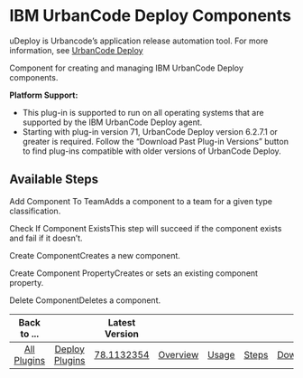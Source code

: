 
IBM UrbanCode Deploy Components
===============================



uDeploy is Urbancode’s application release automation tool. For more information, see [UrbanCode 
Deploy](https://developer.ibm.com/urbancode/products/urbancode-deploy/)


Component for creating and managing IBM 
UrbanCode Deploy components.



**Platform Support:**



* This plug-in is supported to run on all operating systems 
that are supported by the IBM UrbanCode Deploy agent.
* Starting with plug-in version 71, UrbanCode Deploy version 
6.2.7.1 or greater is required. Follow the “Download Past Plug-in Versions” button to find plug-ins compatible with 
older versions of UrbanCode Deploy.



Available Steps
---------------


Add Component To TeamAdds a component to a team
 for a given type classification.


Check If Component ExistsThis step will succeed if the component exists and fail if 
it doesn’t.


Create ComponentCreates a new component.


Create Component PropertyCreates or sets an existing component 
property.


Delete ComponentDeletes a component.





|Back to ...||Latest Version|||||
| :---: | :---: | :---: | :---: | :---: | :---: | :---: |
|[All Plugins](../../index.md)|[Deploy Plugins](../README.md)|[78.1132354]()|[Overview](overview.md)|[Usage](usage.md)|[Steps](steps.md)|[Downloads](downloads.md)|
